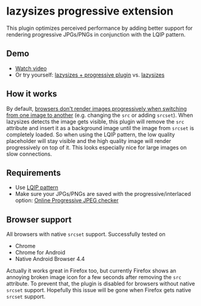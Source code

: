 # lazysizes progressive extension

This plugin optimizes perceived performance by adding better support for rendering progressive JPGs/PNGs in conjunction with the LQIP pattern.

## Demo
- [Watch video](http://www.webpagetest.org/video/view.php?id=150207_0d904cee5186ebf124d4e3014aa5df39895618f0)
- Or try yourself: [lazysizes + progressive plugin](http://codepen.io/jschroeter/full/NPwXNv) vs. [lazysizes](http://codepen.io/jschroeter/full/MYOrjB)

## How it works

By default, [browsers don't render images progressively when switching from one image to another](http://w3facility.org/question/progressive-jpeg-isnt-progressive-when-changing-image-src-dynamically/) (e.g. changing the `src` or adding `srcset`).
When lazysizes detects the image gets visible, this plugin will remove the `src` attribute and insert it as a background image until the image from `srcset` is completely loaded.
So when using the LQIP pattern, the low quality placeholder will stay visible and the high quality image will render progressively on top of it.
This looks especially nice for large images on slow connections.

## Requirements
- Use [LQIP pattern](https://github.com/aFarkas/lazysizes#lqip)
- Make sure your JPGs/PNGs are saved with the progressive/interlaced option: [Online Progressive JPEG checker](http://highloadtools.com/progressivejpeg)

## Browser support
All browsers with native `srcset` support. Successfully tested on
- Chrome
- Chrome for Android
- Native Android Browser 4.4

Actually it works great in Firefox too, but currently Firefox shows an annoying broken image icon for a few seconds after removing the `src` attribute. To prevent that, the plugin is disabled for browsers without native `srcset` support. Hopefully this issue will be gone when Firefox gets native `srcset` support.
